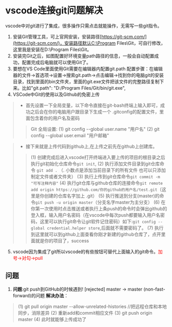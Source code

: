 # vscode连接git问题解决

vscode中对git进行了集成，很多操作只需点击就能操作，无需写一些git指令。

1.  安装Git管理工具，可上官网安装，安装路径[https://git-scm.com/](https://git-scm.com/)，安装路径默认C:\Program Files\Git，可自行修改，这里我是安装在D:\Program Files\Git。
2.  安装完Git之后，如图配置好环境变量path路径的信息，一般会自动配置成功，配置完成后电脑就可以使用Git了。
3.  要想在VS Code里面使用Git需要在编辑器内配置git.path
配置步骤：在编辑器的文件->首选项->设置->搜索git.path->点击编辑->找到你的电脑git的安装目录，找到里面的bin文件夹，里面的git.exe文件把该文件的完整路径复制下来。比如"git.path": "D:/Program Files/Git/bin/git.exe",
4. VSCode中Git的使用以及Github的免密上传
> * 首先设置一下全局变量，以下命令直接在git-bash终端上输入即可，成功之后会在你的电脑用户跟目录下生成一个 .gitconfig的配置文件，里面包含着你的用户名及密码
>> Git 全局设置:
>> (1) git config --global user.name "用户名" 
>> (2) git config --global user.email "用户邮箱"

> * 接下来就是上传代码到github上,在上传之前先在github上创建库。
>> (1) 创建完成后进入vscode打开终端进入要上传的项目的根目录之后执行git初始化仓库命令`git init`,
>> (2) 执行添加文件目录到git仓库命令 `git add .` （. 小数点是添加当前目录下的所有文件 也可以只添加制定文件或者文件夹）
>> (3) 执行上传到git仓库命令`git commit -m "可写注释内容"`
>> (4) 执行git仓库与github仓库的连接命令`git remote add origin https://github.com/你的github的用户名/test.git`（这里是你创建的仓库名字加上 .git）
>> (5) 执行推送到分支(master)的命令`git push -u origin master`（分支名字master为主分支）
>> (6) 在你第一次使用时点击推送或者执行上条push的命令时会弹出github的登入框，输入用户名密码（在vscode中每次push都要输入用户名密码，这里可以执行git命令让git软件记住密码）如下:`git config --global credential.helper store`,后面就不需要密码了。
>> (7) 执行到这里就可以到github上面查看你刚才新建的github仓库了，点开里面就是你的项目了，success

5. vscode因为集成了git所以vscode的有些按钮可替代上面输入的git命令。<font color='red'>加号->对勾->pull</font>

## 问题

1. <b>问题</b>:git push到GitHub的时候遇到! [rejected] master -> master (non-fast-forward)的问题
<b>解决办法</b>：
> (1) git pull origin master --allow-unrelated-histories //把远程仓库和本地同步，消除差异
> (2) 重新add和commit相应文件
> (3) git push origin master
> (4) 此时就能够上传成功了
